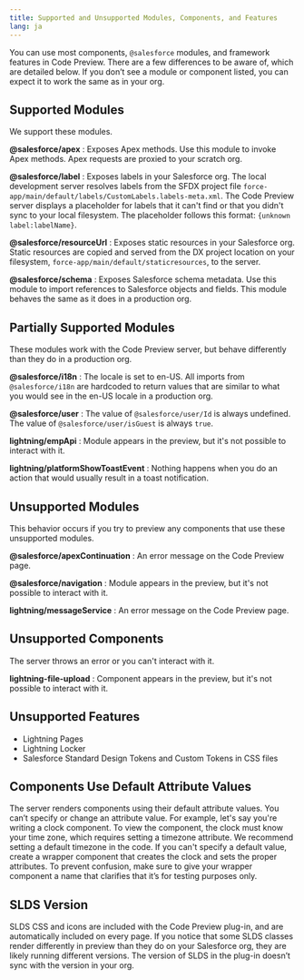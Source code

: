 ```yaml
---
title: Supported and Unsupported Modules, Components, and Features
lang: ja
---
```


You can use most components, `@salesforce` modules, and framework features in Code Preview. There are a few differences to be aware of, which are detailed below. If you don’t see a module or component listed, you can expect it to work the same as in your org.

## Supported Modules

We support these modules.

**@salesforce/apex**
: Exposes Apex methods. Use this module to invoke Apex methods. Apex requests are proxied to your scratch org.

**@salesforce/label**
: Exposes labels in your Salesforce org. The local development server resolves labels from the SFDX project file `force-app/main/default/labels/CustomLabels.labels-meta.xml`. The Code Preview server displays a placeholder for labels that it can't find or that you didn't sync to your local filesystem. The placeholder follows this format: `{unknown label:labelName}`.

**@salesforce/resourceUrl**
: Exposes static resources in your Salesforce org. Static resources are copied and served from the DX project location on your filesystem, `force-app/main/default/staticresources`, to the server.

**@salesforce/schema**
: Exposes Salesforce schema metadata. Use this module to import references to Salesforce objects and fields. This module behaves the same as it does in a production org.

## Partially Supported Modules

These modules work with the Code Preview server, but behave differently than they do in a production org.

**@salesforce/i18n**
: The locale is set to en-US. All imports from `@salesforce/i18n` are hardcoded to return values that are similar to what you would see in the en-US locale in a production org.

**@salesforce/user**
: The value of `@salesforce/user/Id` is always undefined. The value of `@salesforce/user/isGuest` is always `true`.

**lightning/empApi**
: Module appears in the preview, but it's not possible to interact with it.

**lightning/platformShowToastEvent**
: Nothing happens when you do an action that would usually result in a toast notification.

## Unsupported Modules

This behavior occurs if you try to preview any components that use these unsupported modules.

**@salesforce/apexContinuation**
: An error message on the Code Preview page.

**@salesforce/navigation**
: Module appears in the preview, but it's not possible to interact with it.

**lightning/messageService**
: An error message on the Code Preview page.

## Unsupported Components

The server throws an error or you can't interact with it.

**lightning-file-upload**
: Component appears in the preview, but it's not possible to interact with it.

## Unsupported Features

- Lightning Pages
- Lightning Locker
- Salesforce Standard Design Tokens and Custom Tokens in CSS files

## Components Use Default Attribute Values

The server renders components using their default attribute values. You can’t specify or change an attribute value. For example, let's say you're writing a clock component. To view the component, the clock must know your time zone, which requires setting a timezone attribute. We recommend setting a default timezone in the code. If you can't specify a default value, create a wrapper component that creates the clock and sets the proper attributes. To prevent confusion, make sure to give your wrapper component a name that clarifies that it’s for testing purposes only.

## SLDS Version

SLDS CSS and icons are included with the Code Preview plug-in, and are automatically included on every page. If you notice that some SLDS classes render differently in preview than they do on your Salesforce org, they are likely running different versions. The version of SLDS in the plug-in doesn’t sync with the version in your org.
